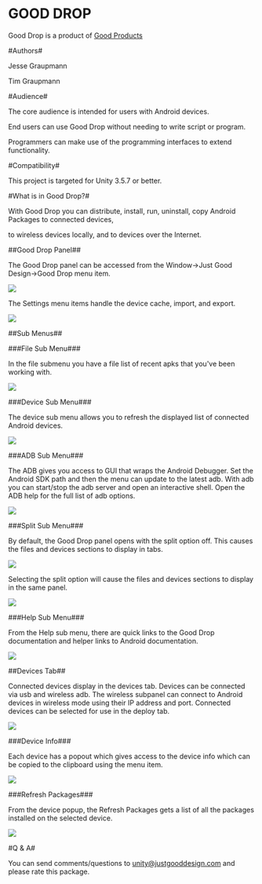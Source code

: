GOOD DROP
===

Good Drop is a product of [Good Products](README.md)


#Authors#

Jesse Graupmann

Tim Graupmann


#Audience#

The core audience is intended for users with Android devices.

End users can use Good Drop without needing to write script or program.

Programmers can make use of the programming interfaces to extend functionality.


#Compatibility#

This project is targeted for Unity 3.5.7 or better.


#What is in Good Drop?#

With Good Drop you can distribute, install, run, uninstall, copy Android Packages to connected devices,

to wireless devices locally, and to devices over the Internet.

##Good Drop Panel##

The Good Drop panel can be accessed from the Window->Just Good Design->Good Drop menu item.

<img src="http://d3j5vwomefv46c.cloudfront.net/photos/large/788463715.png?1373238943"/>

The Settings menu items handle the device cache, import, and export.

<img src="http://d3j5vwomefv46c.cloudfront.net/photos/large/788466787.png?1373240063"/>

##Sub Menus##

###File Sub Menu###

In the file submenu you have a file list of recent apks that you've been working with.

<img src="http://d3j5vwomefv46c.cloudfront.net/photos/large/788466259.png?1373239878"/>

###Device Sub Menu###

The device sub menu allows you to refresh the displayed list of connected Android devices.

<img src="http://d3j5vwomefv46c.cloudfront.net/photos/large/788468551.png?1373240732"/>

###ADB Sub Menu###

The ADB gives you access to GUI that wraps the Android Debugger. Set the Android SDK path and then the menu can update to the latest adb. With adb you can start/stop the adb server and open an interactive shell. Open the ADB help for the full list of adb options.

<img src="http://d3j5vwomefv46c.cloudfront.net/photos/large/788469064.png?1373240924"/>

###Split Sub Menu###

By default, the Good Drop panel opens with the split option off. This causes the files and devices sections to display in tabs.

<img src="http://d3j5vwomefv46c.cloudfront.net/photos/large/788464225.png?1373239135"/>

Selecting the split option will cause the files and devices sections to display in the same panel.

<img src="http://d3j5vwomefv46c.cloudfront.net/photos/large/788464662.png?1373239303"/>

###Help Sub Menu###

From the Help sub menu, there are quick links to the Good Drop documentation and helper links to Android documentation.

<img src="http://d3j5vwomefv46c.cloudfront.net/photos/large/788469590.png?1373241136"/>

##Devices Tab##

Connected devices display in the devices tab. Devices can be connected via usb and wireless adb. The wireless subpanel can connect to Android devices in wireless mode using their IP address and port. Connected devices can be selected for use in the deploy tab.

<img src="http://d3j5vwomefv46c.cloudfront.net/photos/large/788474831.png?1373243173"/>

###Device Info###

Each device has a popout which gives access to the device info which can be copied to the clipboard using the menu item.

<img src="http://d3j5vwomefv46c.cloudfront.net/photos/large/788476660.png?1373243837"/>

###Refresh Packages###

From the device popup, the Refresh Packages gets a list of all the packages installed on the selected device.

<img src="http://d3j5vwomefv46c.cloudfront.net/photos/large/788477414.png?1373244119"/>


#Q & A#

You can send comments/questions to unity@justgooddesign.com and please rate this package.
